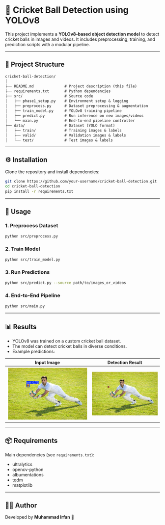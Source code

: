 # 🏏 Cricket Ball Detection using YOLOv8  

This project implements a **YOLOv8-based object detection model** to detect cricket balls in images and videos. It includes preprocessing, training, and prediction scripts with a modular pipeline.  

---

## 📂 Project Structure  

```
cricket-ball-detection/
│
├── README.md              # Project description (this file)
├── requirements.txt       # Python dependencies
├── src/                   # Source code
│   ├── phase1_setup.py    # Environment setup & logging
│   ├── preprocess.py      # Dataset preprocessing & augmentation
│   ├── train_model.py     # YOLOv8 training pipeline
│   ├── predict.py         # Run inference on new images/videos
│   └── main.py            # End-to-end pipeline controller
├── data/                  # Dataset (YOLO format)
│   ├── train/             # Training images & labels
│   ├── valid/             # Validation images & labels
│   └── test/              # Test images & labels
```

---

## ⚙️ Installation  

Clone the repository and install dependencies:

```bash
git clone https://github.com/your-username/cricket-ball-detection.git
cd cricket-ball-detection
pip install -r requirements.txt
```

---

## 🚀 Usage  

### 1. Preprocess Dataset  
```bash
python src/preprocess.py
```

### 2. Train Model  
```bash
python src/train_model.py
```

### 3. Run Predictions  
```bash
python src/predict.py --source path/to/images_or_videos
```

### 4. End-to-End Pipeline  
```bash
python src/main.py
```

---

## 📊 Results  

- YOLOv8 was trained on a custom cricket ball dataset.  
- The model can detect cricket balls in diverse conditions.  
- Example predictions:  

| Input Image | Detection Result |
|-------------|------------------|
| ![input](examples/After.png) | ![output](examples/Before.jpg) |

---

## 📦 Requirements  

Main dependencies (see `requirements.txt`):  
- ultralytics  
- opencv-python  
- albumentations  
- tqdm  
- matplotlib  

---

## 👨‍💻 Author  

Developed by **Muhammad Irfan** 🚀  



